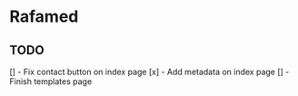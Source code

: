 # Rafamed

## TODO

[] - Fix contact button on index page
[x] - Add metadata on index page
[] - Finish templates page
